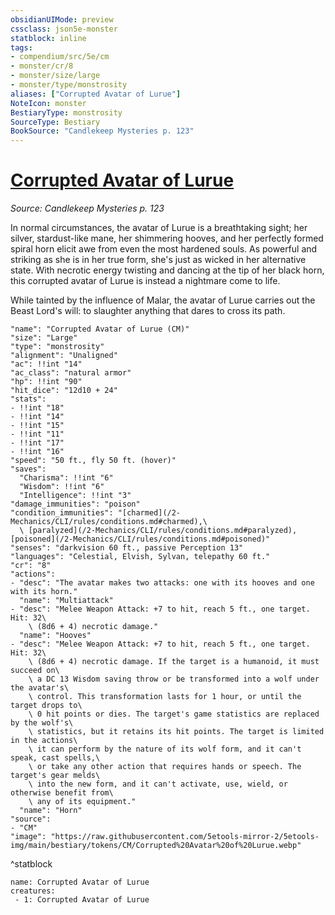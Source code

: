 ```yaml
---
obsidianUIMode: preview
cssclass: json5e-monster
statblock: inline
tags:
- compendium/src/5e/cm
- monster/cr/8
- monster/size/large
- monster/type/monstrosity
aliases: ["Corrupted Avatar of Lurue"]
NoteIcon: monster
BestiaryType: monstrosity
SourceType: Bestiary
BookSource: "Candlekeep Mysteries p. 123"
---
```

# [Corrupted Avatar of Lurue](2-Mechanics/CLI/bestiary/monstrosity/corrupted-avatar-of-lurue-cm.md)
*Source: Candlekeep Mysteries p. 123*  

In normal circumstances, the avatar of Lurue is a breathtaking sight; her silver, stardust-like mane, her shimmering hooves, and her perfectly formed spiral horn elicit awe from even the most hardened souls. As powerful and striking as she is in her true form, she's just as wicked in her alternative state. With necrotic energy twisting and dancing at the tip of her black horn, this corrupted avatar of Lurue is instead a nightmare come to life.

While tainted by the influence of Malar, the avatar of Lurue carries out the Beast Lord's will: to slaughter anything that dares to cross its path.

```statblock
"name": "Corrupted Avatar of Lurue (CM)"
"size": "Large"
"type": "monstrosity"
"alignment": "Unaligned"
"ac": !!int "14"
"ac_class": "natural armor"
"hp": !!int "90"
"hit_dice": "12d10 + 24"
"stats":
- !!int "18"
- !!int "14"
- !!int "15"
- !!int "11"
- !!int "17"
- !!int "16"
"speed": "50 ft., fly 50 ft. (hover)"
"saves":
  "Charisma": !!int "6"
  "Wisdom": !!int "6"
  "Intelligence": !!int "3"
"damage_immunities": "poison"
"condition_immunities": "[charmed](/2-Mechanics/CLI/rules/conditions.md#charmed),\
  \ [paralyzed](/2-Mechanics/CLI/rules/conditions.md#paralyzed), [poisoned](/2-Mechanics/CLI/rules/conditions.md#poisoned)"
"senses": "darkvision 60 ft., passive Perception 13"
"languages": "Celestial, Elvish, Sylvan, telepathy 60 ft."
"cr": "8"
"actions":
- "desc": "The avatar makes two attacks: one with its hooves and one with its horn."
  "name": "Multiattack"
- "desc": "Melee Weapon Attack: +7 to hit, reach 5 ft., one target. Hit: 32\
    \ (8d6 + 4) necrotic damage."
  "name": "Hooves"
- "desc": "Melee Weapon Attack: +7 to hit, reach 5 ft., one target. Hit: 32\
    \ (8d6 + 4) necrotic damage. If the target is a humanoid, it must succeed on\
    \ a DC 13 Wisdom saving throw or be transformed into a wolf under the avatar's\
    \ control. This transformation lasts for 1 hour, or until the target drops to\
    \ 0 hit points or dies. The target's game statistics are replaced by the wolf's\
    \ statistics, but it retains its hit points. The target is limited in the actions\
    \ it can perform by the nature of its wolf form, and it can't speak, cast spells,\
    \ or take any other action that requires hands or speech. The target's gear melds\
    \ into the new form, and it can't activate, use, wield, or otherwise benefit from\
    \ any of its equipment."
  "name": "Horn"
"source":
- "CM"
"image": "https://raw.githubusercontent.com/5etools-mirror-2/5etools-img/main/bestiary/tokens/CM/Corrupted%20Avatar%20of%20Lurue.webp"
```
^statblock

```encounter-table
name: Corrupted Avatar of Lurue
creatures:
 - 1: Corrupted Avatar of Lurue
```